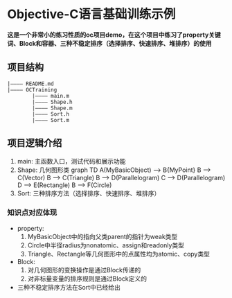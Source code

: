 #  Objective-C语言基础训练示例

**这是一个非常小的练习性质的oc项目demo，在这个项目中练习了property关键词、Block和容器、三种不稳定排序（选择排序、快速排序、堆排序）的使用**

## 项目结构
    |———— README.md
    |———— OCTraining
            |———— main.m
            |———— Shape.h
            |———— Shape.m
            |———— Sort.h
            |———— Sort.m

## 项目逻辑介绍
1. main: 主函数入口，测试代码和展示功能
2. Shape: 几何图形类
    graph TD
        A(MyBasicObject) --> B{MyPoint}
        B --> C(Vector)
        B --> C(Triangle)
        B --> D(Parallelogram)
        C --> D(Parallelogram)
        D --> E(Rectangle)
        B --> F(Circle)
3. Sort: 三种排序方法（选择排序、快速排序、堆排序）

### 知识点对应体现
- property: 
    1. MyBasicObject中的指向父类parent的指针为weak类型
    2. Circle中半径radius为nonatomic、assign和readonly类型
    3. Triangle、Rectangle等几何图形中的点属性均为atomic、copy类型
- Block:
    1. 对几何图形的变换操作是通过Block传递的
    2. 对非标量变量的排序规则是通过Block定义的
- 三种不稳定排序方法在Sort中已经给出
